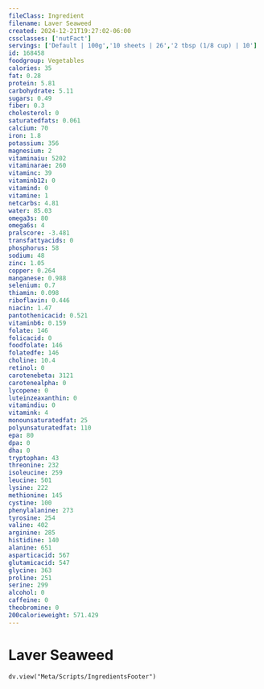 ```yaml
---
fileClass: Ingredient
filename: Laver Seaweed
created: 2024-12-21T19:27:02-06:00
cssclasses: ['nutFact']
servings: ['Default | 100g','10 sheets | 26','2 tbsp (1/8 cup) | 10']
id: 168458
foodgroup: Vegetables
calories: 35
fat: 0.28
protein: 5.81
carbohydrate: 5.11
sugars: 0.49
fiber: 0.3
cholesterol: 0
saturatedfats: 0.061
calcium: 70
iron: 1.8
potassium: 356
magnesium: 2
vitaminaiu: 5202
vitaminarae: 260
vitaminc: 39
vitaminb12: 0
vitamind: 0
vitamine: 1
netcarbs: 4.81
water: 85.03
omega3s: 80
omega6s: 4
pralscore: -3.481
transfattyacids: 0
phosphorus: 58
sodium: 48
zinc: 1.05
copper: 0.264
manganese: 0.988
selenium: 0.7
thiamin: 0.098
riboflavin: 0.446
niacin: 1.47
pantothenicacid: 0.521
vitaminb6: 0.159
folate: 146
folicacid: 0
foodfolate: 146
folatedfe: 146
choline: 10.4
retinol: 0
carotenebeta: 3121
carotenealpha: 0
lycopene: 0
luteinzeaxanthin: 0
vitamindiu: 0
vitamink: 4
monounsaturatedfat: 25
polyunsaturatedfat: 110
epa: 80
dpa: 0
dha: 0
tryptophan: 43
threonine: 232
isoleucine: 259
leucine: 501
lysine: 222
methionine: 145
cystine: 100
phenylalanine: 273
tyrosine: 254
valine: 402
arginine: 285
histidine: 140
alanine: 651
asparticacid: 567
glutamicacid: 547
glycine: 363
proline: 251
serine: 299
alcohol: 0
caffeine: 0
theobromine: 0
200calorieweight: 571.429
---
```


# Laver Seaweed

```dataviewjs
dv.view("Meta/Scripts/IngredientsFooter")
```